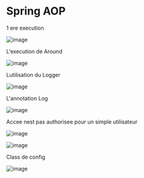 # Spring AOP


1 ere execution 

![image](https://user-images.githubusercontent.com/82539023/209161059-2fcc637c-c347-4d24-9bad-965fd933589e.png)

L'execution de Around

![image](https://user-images.githubusercontent.com/82539023/209164555-0a2cc4be-c966-44b8-8779-a9a4a8d7ca5c.png)

Lutilisation du Logger

![image](https://user-images.githubusercontent.com/82539023/209165817-de4574c4-bf2b-470c-8a89-6dd90673b421.png)

L'annotation Log

![image](https://user-images.githubusercontent.com/82539023/209168626-a2a5fe42-9729-4d28-a77d-09527b4d2266.png)


Accee nest pas authorisee pour un simple utilisateur

![image](https://user-images.githubusercontent.com/82539023/209189434-f8c0194a-f539-4e48-beab-54cff4af9be5.png)

![image](https://user-images.githubusercontent.com/82539023/209190765-04792ac8-cf3e-4214-85e4-2106dfcc385e.png)

Class de config 

![image](https://user-images.githubusercontent.com/82539023/209192780-b284458f-e648-42de-8fec-765d6889f573.png)
